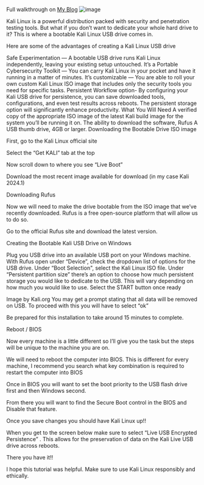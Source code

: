 
Full walkthrough on [My Blog](https://medium.com/@liam.chambers/creating-a-kali-linux-bootable-drive-4f47d63fa6ff)
![image](https://github.com/liamchambers9/My-Projects/assets/101218893/441222b7-a195-4699-98a9-95e4ae725e0d)


Kali Linux is a powerful distribution packed with security and penetration testing tools. But what if you don’t want to dedicate your whole hard drive to it? This is where a bootable Kali Linux USB drive comes in.

Here are some of the advantages of creating a Kali Linux USB drive

Safe Experimentation — A bootable USB drive runs Kali Linux independently, leaving your existing setup untouched.
It’s a Portable Cybersecurity Toolkit — You can carry Kali Linux in your pocket and have it running in a matter of minutes.
It’s customizable — You are able to roll your own custom Kali Linux ISO image that includes only the security tools you need for specific tasks.
Persistent Workflow option- By configuring your Kali USB drive for persistence, you can save downloaded tools, configurations, and even test results across reboots. The persistent storage option will significantly enhance productivity.
What You Will Need
A verified copy of the appropriate ISO image of the latest Kali build image for the system you’ll be running it on.
The ability to download the software, Rufus
A USB thumb drive, 4GB or larger.
Downloading the Bootable Drive ISO image

First, go to the Kali Linux official site

Select the “Get KALI” tab at the top

Now scroll down to where you see “Live Boot”

Download the most recent image available for download (in my case Kali 2024.1)

Downloading Rufus

Now we will need to make the drive bootable from the ISO image that we’ve recently downloaded. Rufus is a free open-source platform that will allow us to do so.

Go to the official Rufus site and download the latest version.

Creating the Bootable Kali USB Drive on Windows

Plug you USB drive into an available USB port on your Windows machine.
With Rufus open under “Device”, check the dropdown list of options for the USB drive.
Under “Boot Selection", select the Kali Linux ISO file.
Under “Persistent partition size” there’s an option to choose how much persistent storage you would like to dedicate to the USB. This will vary depending on how much you would like to use.
Select the START button once ready

Image by Kali.org
You may get a prompt stating that all data will be removed on USB. To proceed with this you will have to select “ok”

Be prepared for this installation to take around 15 minutes to complete.

Reboot / BIOS

Now every machine is a little different so I’ll give you the task but the steps will be unique to the machine you are on.

We will need to reboot the computer into BIOS. This is different for every machine, I recommend you search what key combination is required to restart the computer into BIOS

Once in BIOS you will want to set the boot priority to the USB flash drive first and then Windows second.

From there you will want to find the Secure Boot control in the BIOS and Disable that feature.

Once you save changes you should have Kali Linux up!!

When you get to the screen below make sure to select “Live USB Encrypted Persistence” . This allows for the preservation of data on the Kali Live USB drive across reboots.


There you have it!!

I hope this tutorial was helpful. Make sure to use Kali Linux responsibly and ethically.
